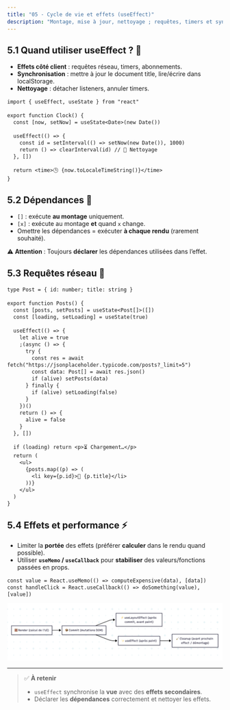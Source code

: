 ```yaml
---
title: "05 - Cycle de vie et effets (useEffect)"
description: "Montage, mise à jour, nettoyage ; requêtes, timers et synchronisation"
---
```


## 5.1 Quand utiliser useEffect ? 🧐

- **Effets côté client** : requêtes réseau, timers, abonnements.
- **Synchronisation** : mettre à jour le document title, lire/écrire dans localStorage.
- **Nettoyage** : détacher listeners, annuler timers.

```tsx
import { useEffect, useState } from "react"

export function Clock() {
  const [now, setNow] = useState<Date>(new Date())

  useEffect(() => {
    const id = setInterval(() => setNow(new Date()), 1000)
    return () => clearInterval(id) // 🧹 Nettoyage
  }, [])

  return <time>🕒 {now.toLocaleTimeString()}</time>
}
```

## 5.2 Dépendances 🔁

- `[]` : exécute **au montage** uniquement.
- `[x]` : exécute au montage **et** quand `x` change.
- Omettre les dépendances = exécuter **à chaque rendu** (rarement souhaité).

⚠️ **Attention** : Toujours **déclarer** les dépendances utilisées dans l’effet.

## 5.3 Requêtes réseau 📡

```tsx
type Post = { id: number; title: string }

export function Posts() {
  const [posts, setPosts] = useState<Post[]>([])
  const [loading, setLoading] = useState(true)

  useEffect(() => {
    let alive = true
    ;(async () => {
      try {
        const res = await fetch("https://jsonplaceholder.typicode.com/posts?_limit=5")
        const data: Post[] = await res.json()
        if (alive) setPosts(data)
      } finally {
        if (alive) setLoading(false)
      }
    })()
    return () => {
      alive = false
    }
  }, [])

  if (loading) return <p>⏳ Chargement…</p>
  return (
    <ul>
      {posts.map((p) => (
        <li key={p.id}>📝 {p.title}</li>
      ))}
    </ul>
  )
}
```

## 5.4 Effets et performance ⚡

- Limiter la **portée** des effets (préférer **calculer** dans le rendu quand possible).
- Utiliser **`useMemo` / `useCallback`** pour **stabiliser** des valeurs/fonctions passées en props.

```tsx
const value = React.useMemo(() => computeExpensive(data), [data])
const handleClick = React.useCallback(() => doSomething(value), [value])
```

![Lifecycle](./img/lifecycle.png)

---

> ✅ **À retenir**
>
> - `useEffect` synchronise la **vue** avec des **effets secondaires**.
> - Déclarer les **dépendances** correctement et nettoyer les effets.
